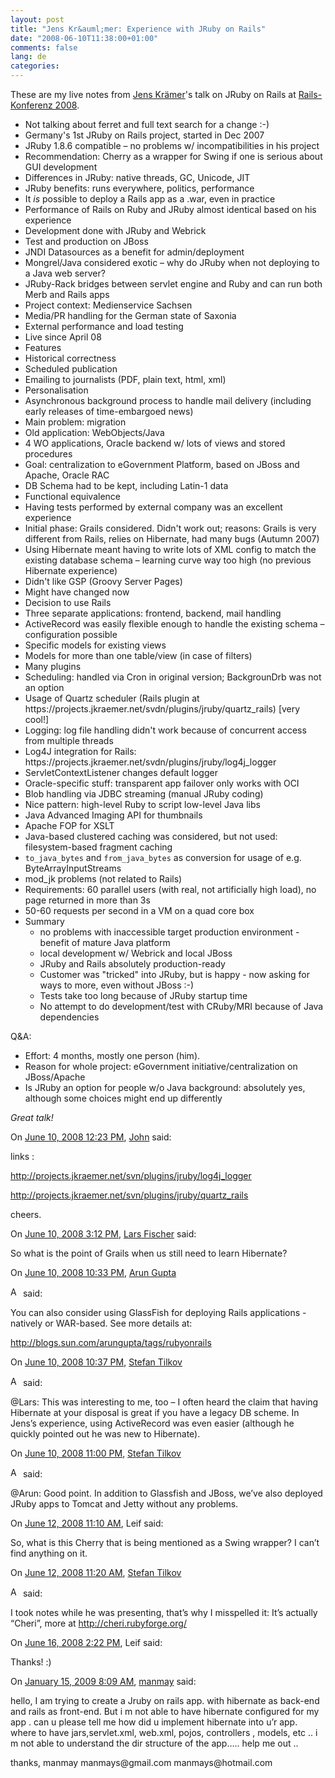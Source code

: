 ```yaml
---
layout: post
title: "Jens Kr&auml;mer: Experience with JRuby on Rails"
date: "2008-06-10T11:38:00+01:00"
comments: false
lang: de
categories: 
---
```


<p>These are my live notes from <a href="http://www.jkraemer.net/">Jens Krämer</a>'s talk on JRuby on Rails at <a href="http://www.rails-konferenz.de/">Rails-Konferenz 2008</a>.</p>

<ul>
<li>Not talking about ferret and full text search for a change :-)</li>
<li>Germany's 1st JRuby on Rails project, started in Dec 2007</li>
<li>JRuby 1.8.6 compatible – no problems w/ incompatibilities in his project</li>
<li>Recommendation: Cherry as a wrapper for Swing if one is serious about GUI development</li>
<li>Differences in JRuby: native threads, GC, Unicode, JIT</li>
<li>JRuby benefits: runs everywhere, politics, performance</li>
<li>It <em>is</em> possible to deploy a Rails app as a .war, even in practice</li>
<li>Performance of Rails on Ruby and JRuby almost identical based on his experience</li>
<li>Development done with JRuby and Webrick </li>
<li>Test and production on JBoss</li>
<li>JNDI Datasources as a benefit for admin/deployment</li>
<li>Mongrel/Java considered exotic – why do JRuby when not deploying to a Java web server?</li>
<li>JRuby-Rack bridges between servlet engine and Ruby and can run both Merb and Rails apps</li>
<li>Project context: Medienservice Sachsen </li>
<li>Media/PR handling for the German state of Saxonia</li>
<li>External performance and load testing</li>
<li>Live since April 08</li>
<li>Features</li>
<li>Historical correctness</li>
<li>Scheduled publication</li>
<li>Emailing to journalists (PDF, plain text, html, xml)</li>
<li>Personalisation</li>
<li>Asynchronous background process to handle mail delivery (including early releases of time-embargoed news)</li>
<li>Main problem: migration</li>
<li>Old application: WebObjects/Java</li>
<li>4 WO applications, Oracle backend w/ lots of views and stored procedures</li>
<li>Goal: centralization to eGovernment Platform, based on JBoss and Apache, Oracle RAC</li>
<li>DB Schema had to be kept, including Latin-1 data</li>
<li>Functional equivalence</li>
<li>Having tests performed by external company was an excellent experience</li>
<li>Initial phase: Grails considered. Didn't work out; reasons: Grails is very different from Rails, relies on Hibernate, had many bugs (Autumn 2007)</li>
<li>Using Hibernate meant having to write lots of XML config to match the existing database schema – learning curve way too high (no previous Hibernate experience)</li>
<li>Didn't like GSP (Groovy Server Pages)</li>
<li>Might have changed now</li>
<li>Decision to use Rails</li>
<li>Three separate applications: frontend, backend, mail handling</li>
<li>ActiveRecord was easily flexible enough to handle the existing schema – configuration possible</li>
<li>Specific models for existing views</li>
<li>Models for more than one table/view (in case of filters)</li>
<li>Many plugins</li>
<li>Scheduling: handled via Cron in original version; BackgrounDrb was not an option</li>
<li>Usage of Quartz scheduler (Rails plugin at https://projects.jkraemer.net/svdn/plugins/jruby/quartz_rails) [very cool!]</li>
<li>Logging: log file handling didn't work because of concurrent access from multiple threads</li>
<li>Log4J integration for Rails: https://projects.jkraemer.net/svdn/plugins/jruby/log4j_logger</li>
<li>ServletContextListener changes default logger</li>
<li>Oracle-specific stuff: transparent app failover only works with OCI</li>
<li>Blob handling via JDBC streaming (manual JRuby coding)</li>
<li>Nice pattern: high-level Ruby to script low-level Java libs</li>
<li>Java Advanced Imaging API for thumbnails</li>
<li>Apache FOP for XSLT</li>
<li>Java-based clustered caching was considered, but not used: filesystem-based fragment caching</li>
<li><code>to_java_bytes</code> and <code>from_java_bytes</code> as conversion for usage of e.g. ByteArrayInputStreams </li>
<li>mod_jk problems (not related to Rails)</li>
<li>Requirements: 60 parallel users (with real, not artificially high load), no page returned in more than 3s</li>
<li>50-60 requests per second in a VM on a quad core box</li>
<li>Summary
<ul>
<li>no problems with inaccessible target production environment - benefit of mature Java platform</li>
<li>local development w/ Webrick and local JBoss</li>
<li>JRuby and Rails absolutely production-ready</li>
<li>Customer was "tricked" into JRuby, but is happy - now asking for ways to more, even without JBoss :-)</li>
<li>Tests take too long because of JRuby startup time</li>
<li>No attempt to do development/test with CRuby/MRI because of Java dependencies</li>
</ul></li>
</ul>

<p>Q&amp;A: </p>

<ul>
<li>Effort: 4 months, mostly one person (him).</li>
<li>Reason for whole project: eGovernment initiative/centralization on JBoss/Apache</li>
<li>Is JRuby an option for people w/o Java background: absolutely yes, although some choices might end up differently</li>
</ul>

<p><em>Great talk!</em></p>

<section class="comments">



<div class="comment" id="comment-1733">
On <a href="#comment-1733" title="Permalink to this comment">June 10, 2008 12:23 PM</a>, <a href="http://jmettraux.wordpress.com" title="http://jmettraux.wordpress.com" rel="nofollow">John</a>
said:
<p>links :</p>

<p><a href="http://projects.jkraemer.net/svn/plugins/jruby/log4j_logger" rel="nofollow">http://projects.jkraemer.net/svn/plugins/jruby/log4j_logger</a></p>

<p><a href="http://projects.jkraemer.net/svn/plugins/jruby/quartz_rails" rel="nofollow">http://projects.jkraemer.net/svn/plugins/jruby/quartz_rails</a></p>

<p>cheers.</p>


<div class="comment" id="comment-1734">
On <a href="#comment-1734" title="Permalink to this comment">June 10, 2008  3:12 PM</a>, <a href="http://twitter.com/penguintux" title="http://twitter.com/penguintux" rel="nofollow">Lars Fischer</a>
said:
<p>So what is the point of Grails when us still need to learn Hibernate?</p>


<div class="comment" id="comment-1735">
On <a href="#comment-1735" title="Permalink to this comment">June 10, 2008 10:33 PM</a>, <a href="http://blogs.sun.com/arungupta/tags/rubyonrails">Arun Gupta</a>

<a href="http://blogs.sun.com/arungupta/tags/rubyonrails" class="commenter-profile"><img src="/mt4/mt-static/images/comment/mt_logo.png" height="16" alt="Author Profile Page" width="16" /></a>
said:
<p>You can also consider using GlassFish for deploying Rails applications - natively or WAR-based. See more details at:</p>

<p><a href="http://blogs.sun.com/arungupta/tags/rubyonrails">http://blogs.sun.com/arungupta/tags/rubyonrails</a></p>


<div class="comment" id="comment-1736">
On <a href="#comment-1736" title="Permalink to this comment">June 10, 2008 10:37 PM</a>, <a href="/blog/st/">Stefan Tilkov</a>

<a href="/blog/st/" class="commenter-profile"><img src="/mt4/mt-static/images/comment/mt_logo.png" height="16" alt="Author Profile Page" width="16" /></a>
said:
<p>@Lars: This was interesting to me, too – I often heard the claim that having Hibernate at your disposal is great if you have a legacy DB scheme. In Jens&#8217;s experience, using ActiveRecord was even easier (although he quickly pointed out he was new to Hibernate).</p>


<div class="comment" id="comment-1737">
On <a href="#comment-1737" title="Permalink to this comment">June 10, 2008 11:00 PM</a>, <a href="/blog/st/">Stefan Tilkov</a>

<a href="/blog/st/" class="commenter-profile"><img src="/mt4/mt-static/images/comment/mt_logo.png" height="16" alt="Author Profile Page" width="16" /></a>
said:
<p>@Arun: Good point. In addition to Glassfish and JBoss, we&#8217;ve also deployed JRuby apps to Tomcat and Jetty without any problems.</p>


<div class="comment" id="comment-1741">
On <a href="#comment-1741" title="Permalink to this comment">June 12, 2008 11:10 AM</a>, Leif
said:
<p>So, what is this Cherry that is being mentioned as a Swing wrapper? I can&#8217;t find anything on it. </p>


<div class="comment" id="comment-1742">
On <a href="#comment-1742" title="Permalink to this comment">June 12, 2008 11:20 AM</a>, <a href="/blog/st/">Stefan Tilkov</a>

<a href="/blog/st/" class="commenter-profile"><img src="/mt4/mt-static/images/comment/mt_logo.png" height="16" alt="Author Profile Page" width="16" /></a>
said:
<p>I took notes while he was presenting, that&#8217;s why I misspelled it: It&#8217;s actually &#8220;Cheri&#8221;, more at <a href="http://cheri.rubyforge.org/" /><a href="http://cheri.rubyforge.org/">http://cheri.rubyforge.org/</a></p>


<div class="comment" id="comment-1744">
On <a href="#comment-1744" title="Permalink to this comment">June 16, 2008  2:22 PM</a>, Leif
said:
<p>Thanks! :)</p>


<div class="comment" id="comment-1917">
On <a href="#comment-1917" title="Permalink to this comment">January 15, 2009  8:09 AM</a>, <a href="http://manmays.googlepages.com" title="http://manmays.googlepages.com" rel="nofollow">manmay</a>
said:
<p>hello,
I am trying to create a Jruby on rails app. with hibernate as back-end and rails as front-end.
But i m not able to have hibernate configured for my app .
can u please tell me how did u implement hibernate into u&#8217;r app.
where to have jars,servlet.xml, web.xml, pojos, controllers , models, etc .. i m not able to understand the dir structure of the app&#8230;.. help me out ..</p>

<p>thanks,
manmay
manmays@gmail.com
manmays@hotmail.com</p>


</section>

